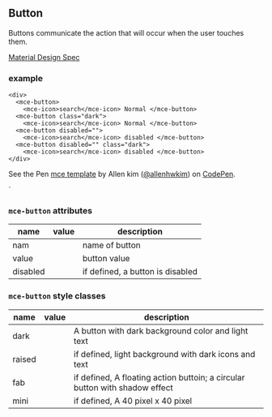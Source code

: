 <a name="Button"></a>

## Button
Buttons communicate the action that will occur when the user touches them.

[Material Design Spec](https://material.io/guidelines/components/buttons.html#buttons-style)

### example
```
<div>
  <mce-button>
    <mce-icon>search</mce-icon> Normal </mce-button>
  <mce-button class="dark">
    <mce-icon>search</mce-icon> Normal </mce-button>
  <mce-button disabled="">
    <mce-icon>search</mce-icon> disabled </mce-button>
  <mce-button disabled="" class="dark">
    <mce-icon>search</mce-icon> disabled </mce-button>
</div>
```

<p data-height="300" data-theme-id="32189" data-slug-hash="aEVoYg" data-default-tab="html,result" data-user="allenhwkim" data-embed-version="2" data-pen-title="mce template" class="codepen">See the Pen <a href="https://codepen.io/allenhwkim/pen/PEJKKo/">mce template</a> by Allen kim (<a href="https://codepen.io/allenhwkim">@allenhwkim</a>) on <a href="https://codepen.io">CodePen</a>.</p>
<script async src="https://production-assets.codepen.io/assets/embed/ei.js"></script>`

### `mce-button` attributes 
 |name|value|description|
 |---|---|---|
 |nam| | name of button
 |value| | button value
 |disabled| | if defined, a button is disabled

### `mce-button` style classes
 |name|value|description|
 |---|---|---|
 |dark| | A button with dark background color and light text
 |raised| | if defined, light background with dark icons and text 
 |fab| | if defined, A floating action buttoin; a circular button with shadow effect
 |mini| | if defined, A 40 pixel x 40 pixel

